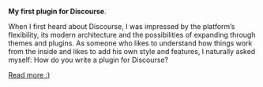<p><b>My first plugin for Discourse</b>.</p>
When I first heard about Discourse, I was impressed by the platform’s flexibility, its modern architecture 
and the possibilities of expanding through themes and plugins. 
As someone who likes to understand how things work from the inside and likes to 
add his own style and features, I naturally asked myself: How do you write a plugin for Discourse?
<p><a href="https://gunolina.com/t/my-first-plugin-for-discourse-from-idea-to-implementation/25">Read more :)</a></p>
